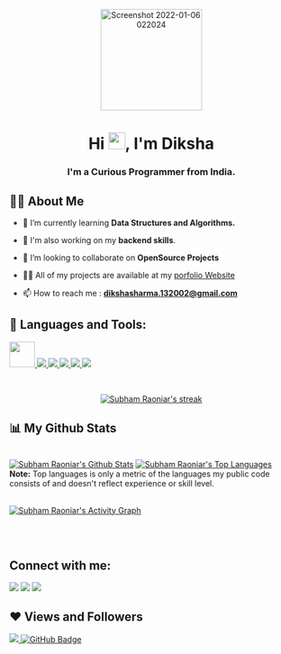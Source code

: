 <p align="center">
  <img width="180" alt="Screenshot 2022-01-06 022024" src="https://media1.giphy.com/media/1MSVKRopegDjYONwdF/200w.webp?cid=ecf05e47g707uxc2eilg6rdrnrfv1ueob8w5rx5h6ktrhwl4&rid=200w.webp&ct=g">
 </p>

<h1 align="center">Hi <img src="https://raw.githubusercontent.com/MartinHeinz/MartinHeinz/master/wave.gif" width="30px">, I'm Diksha</h1>
<h3 align="center">I'm a Curious Programmer from India.</h3>

## 🙋‍♂️ About Me

- 🌱 I’m currently learning **Data Structures and Algorithms.**

- 🌱 I'm also working on my **backend skills**.

- 👯 I’m looking to collaborate on **OpenSource Projects**

- 👨‍💻 All of my projects are available at my <a href=" ">porfolio Website</a>

- 📫 How to reach me : **dikshasharma.132002@gmail.com**

## 🚀 Languages and Tools:

<p align="left"> 
    <a href="https://devdocs.io/cpp/" target="_blank"> <img src="https://img.icons8.com/color/2x/c-plus-plus-logo.png" width="45px"/> </a>
    <a href="https://developer.mozilla.org/en-US/docs/Web/JavaScript" target="_blank"> <img src="https://img.icons8.com/color/48/000000/javascript.png"/> </a> 
    <a href="https://www.w3.org/html/" target="_blank"> <img src="https://img.icons8.com/color/48/000000/html-5.png"/> </a> 
    <a href="https://www.w3schools.com/css/" target="_blank"> <img src="https://img.icons8.com/color/48/000000/css3.png"/> </a> 
    <a href="https://getbootstrap.com" target="_blank"> <img src="https://img.icons8.com/color/48/000000/bootstrap.png"/> </a> 
<!--     <a style="padding-right:8px;" href="https://nodejs.org" target="_blank"> <img src="https://img.icons8.com/color/48/000000/nodejs.png"/> </a> 
    <a style="padding-right:8px;" href="https://www.mysql.com/" target="_blank"> <img src="https://img.icons8.com/fluent/50/000000/mysql-logo.png"/> </a>
    <a href="https://www.mongodb.com/" target="_blank"> <img src="https://raw.githubusercontent.com/devicons/devicon/master/icons/mongodb/mongodb-original-wordmark.svg" alt="mongodb" width="48" height="48"/> </a>  -->
<!--     <a href="https://postman.com" target="_blank"> <img src="https://www.vectorlogo.zone/logos/getpostman/getpostman-icon.svg" alt="postman" width="45" height="45"/> </a>    -->
    <a href="https://git-scm.com/" target="_blank"> <img src="https://img.icons8.com/color/48/000000/git.png"/> </a> 
<!--     <a href="https://expressjs.com" target="_blank"> <img src="https://raw.githubusercontent.com/devicons/devicon/master/icons/express/express-original-wordmark.svg" alt="express" width="40" height="40"/> </a> -->
</p>

<!-- [![React Badge](https://img.shields.io/badge/-React-61DBFB?style=for-the-badge&labelColor=black&logo=react&logoColor=61DBFB)](#)  [![Javascript Badge](https://img.shields.io/badge/-Javascript-F0DB4F?style=for-the-badge&labelColor=black&logo=javascript&logoColor=F0DB4F)](#) [![Typescript Badge](https://img.shields.io/badge/-Typescript-007acc?style=for-the-badge&labelColor=black&logo=typescript&logoColor=007acc)](#) [![Nodejs Badge](https://img.shields.io/badge/-Nodejs-3C873A?style=for-the-badge&labelColor=black&logo=node.js&logoColor=3C873A)](#) [![GraphQL Badge](https://img.shields.io/badge/-GraphQl-e535ab?style=for-the-badge&labelColor=black&logo=node.js&logoColor=e535ab)](#) -->
<br/>

<p align="center">
    <a href="https://github.com/DIK-SHA/github-readme-streak-stats">
        <img title="🔥 Get streak stats for your profile at git.io/streak-stats" alt="Subham Raoniar's streak" src="https://github-readme-streak-stats.herokuapp.com/?user=DIK-SHA&theme=black-ice&hide_border=true&stroke=0000&background=060A0CD0"/>
    </a>
</p>

## 📊 My Github Stats

  <br/>
    <a href="https://github.com/DIK-SHA/github-readme-stats"><img alt="Subham Raoniar's Github Stats" src="https://github-readme-stats.vercel.app/api?username=DIK-SHA&show_icons=true&count_private=true&theme=react&hide_border=true&bg_color=0D1117" /></a>
  <a href="https://github.com/DIK-SHA/github-readme-stats"><img alt="Subham Raoniar's Top Languages" src="https://github-readme-stats.vercel.app/api/top-langs/?username=DIK-SHA&langs_count=8&count_private=true&layout=compact&theme=react&hide_border=true&bg_color=0D1117" /></a>
  <br/>
  <b>Note:</b> Top languages is only a metric of the languages my public code consists of and doesn't reflect experience or skill level.


<br/>
<br/>

<a href="https://github.com/DIK-SHA/github-readme-activity-graph"><img alt="Subham Raoniar's Activity Graph" src="https://activity-graph.herokuapp.com/graph?username=DIK-SHA&bg_color=0D1117&color=5BCDEC&line=5BCDEC&point=FFFFFF&hide_border=true" /></a>

<br/>
<br/>


## Connect with me:
<p align="left">

<a href = "https://www.linkedin.com/in/diksha-sharma132002?lipi=urn%3Ali%3Apage%3Ad_flagship3_profile_view_base_contact_details%3BG2ZCNkXuS86b2ey3WTam1Q%3D%3D"><img src="https://img.icons8.com/fluent/48/000000/linkedin.png"/></a>
<a href = "https://twitter.com/DikshaS57248850"><img src="https://img.icons8.com/fluent/48/000000/twitter.png"/></a>
<a href = "https://www.instagram.com/dikshasharma.13.02/"><img src="https://img.icons8.com/fluent/48/000000/instagram-new.png"/></a>

</p>

## ❤ Views and Followers
<a href="https://github.com/DIK-SHA/github-profile-views-counter">
    <img src="https://komarev.com/ghpvc/?username=DIK-SHA">
</a>
<a href="https://github.com/DIK-SHA?tab=followers"><img src="https://img.shields.io/github/followers/DIK-SHA?label=Followers&style=social" alt="GitHub Badge"></a>
